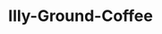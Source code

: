---
title: Illy-Ground-Coffee
name: Illy Ground Coffee Variety Pack
description: The Illy Ground Coffee Variety Pack presents a curated selection of premium ground coffee blends from Illy, renowned for their exceptional quality and rich flavors. Ideal for coffee enthusiasts, this pack allows you to explore a range of delicious coffee profiles, each offering a unique aroma and taste experience. Enjoy the convenience of pre-ground coffee while indulging in the luxury of Illy's renowned coffee craftsmanship.
price: $49.99
imageUrl: /assets/images/snackboxes/ily.jpg
tags:
    - product
imageAlt: Picture of Coffee Illy
---